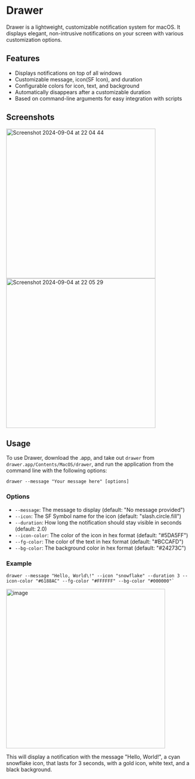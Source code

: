 # Drawer

Drawer is a lightweight, customizable notification system for macOS. It displays elegant, non-intrusive notifications on your screen with various customization options.

## Features

- Displays notifications on top of all windows
- Customizable message, icon(SF Icon), and duration
- Configurable colors for icon, text, and background
- Automatically disappears after a customizable duration
- Based on command-line arguments for easy integration with scripts

## Screenshots

<img width="400" alt="Screenshot 2024-09-04 at 22 04 44" src="https://github.com/user-attachments/assets/4ff3feaf-7f8e-458f-b300-8e313b2e2d80">
<img width="400" alt="Screenshot 2024-09-04 at 22 05 29" src="https://github.com/user-attachments/assets/876eaaf4-8334-4df6-a956-2bf659b42f6f">

## Usage

To use Drawer, download the .app, and take out `drawer` from `drawer.app/Contents/MacOS/drawer`, and run the application from the command line with the following options:

```
drawer --message "Your message here" [options]
```

### Options

- `--message`: The message to display (default: "No message provided")
- `--icon`: The SF Symbol name for the icon (default: "slash.circle.fill")
- `--duration`: How long the notification should stay visible in seconds (default: 2.0)
- `--icon-color`: The color of the icon in hex format (default: "#5DA5FF")
- `--fg-color`: The color of the text in hex format (default: "#BCCAFD")
- `--bg-color`: The background color in hex format (default: "#24273C")

### Example

```
drawer --message "Hello, World\!" --icon "snowflake" --duration 3 --icon-color "#6188AC" --fg-color "#FFFFFF" --bg-color "#000000"`
```
<img width="426" alt="image" src="https://github.com/user-attachments/assets/0b1fb9bb-0c33-4baf-8687-bb4eef777499">

This will display a notification with the message "Hello, World!", a cyan snowflake icon, that lasts for 3 seconds, with a gold icon, white text, and a black background.
